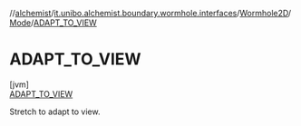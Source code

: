 //[alchemist](../../../../../index.md)/[it.unibo.alchemist.boundary.wormhole.interfaces](../../../index.md)/[Wormhole2D](../../index.md)/[Mode](../index.md)/[ADAPT_TO_VIEW](index.md)

# ADAPT_TO_VIEW

[jvm]\
[ADAPT_TO_VIEW](index.md)

Stretch to adapt to view.
